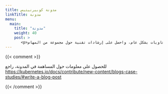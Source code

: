 ```yaml
---
title: مدونة كوبيرنيتيس
linkTitle: مدونة
menu:
  main:
    title: "مدونة"
    weight: 40
    post: >
       <p>اقرأ آخر الأخبار عن كوبيرنيتيس و مواضيع حول الحاويات بشكل عام، واحصل على إرشادات تقنية حول مجموعة من المهام.</p>
---
```

{{< comment >}}

للحصول على معلومات حول المساهمة في المدونة، راجع
https://kubernetes.io/docs/contribute/new-content/blogs-case-studies/#write-a-blog-post

{{< /comment >}}
